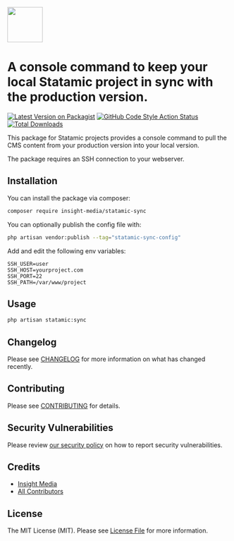 <br>
<img src="https://www.insight-media.be/images/logo.svg" height="80">

# A console command to keep your local Statamic project in sync with the production version.

[![Latest Version on Packagist](https://img.shields.io/packagist/v/insight-media/statamic-sync.svg?style=flat-square)](https://packagist.org/packages/insight-media/statamic-sync)
[![GitHub Code Style Action Status](https://img.shields.io/github/workflow/status/insight-media/statamic-sync/Check%20&%20fix%20styling?label=code%20style)](https://github.com/insight-media/statamic-sync/actions?query=workflow%3A"Check+%26+fix+styling"+branch%3Amain)
[![Total Downloads](https://img.shields.io/packagist/dt/insight-media/statamic-sync.svg?style=flat-square)](https://packagist.org/packages/insight-media/statamic-sync)

This package for Statamic projects provides a console command to pull the CMS content from your production version into your local version.

The package requires an SSH connection to your webserver.

## Installation

You can install the package via composer:

```bash
composer require insight-media/statamic-sync
```

You can optionally publish the config file with:

```bash
php artisan vendor:publish --tag="statamic-sync-config"
```

Add and edit the following env variables:

```code
SSH_USER=user
SSH_HOST=yourproject.com
SSH_PORT=22
SSH_PATH=/var/www/project
```

## Usage

```bash
php artisan statamic:sync
```

## Changelog

Please see [CHANGELOG](CHANGELOG.md) for more information on what has changed recently.

## Contributing

Please see [CONTRIBUTING](.github/CONTRIBUTING.md) for details.

## Security Vulnerabilities

Please review [our security policy](../../security/policy) on how to report security vulnerabilities.

## Credits

- [Insight Media](https://github.com/insight-media)
- [All Contributors](../../contributors)

## License

The MIT License (MIT). Please see [License File](LICENSE.md) for more information.

